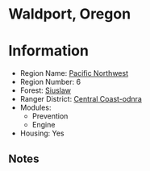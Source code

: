 
Waldport, Oregon
================
  
# Information  
* Region Name: [Pacific Northwest]()  
* Region Number: 6  
* Forest: [Siuslaw](http://www.fs.usda.gov/siuslaw)  
* Ranger District: [Central Coast-odnra]()  
* Modules:  
  - Prevention  
  - Engine  
* Housing: Yes  
  
## Notes

